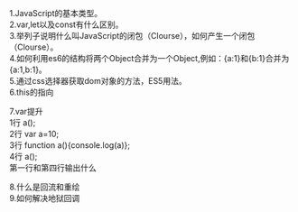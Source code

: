 1.JavaScript的基本类型。  
2.var,let以及const有什么区别。  
3.举列子说明什么叫JavaScript的闭包（Clourse），如何产生一个闭包（Clourse）。   
4.如何利用es6的结构将两个Object合并为一个Object,例如：{a:1}和{b:1}合并为{a:1,b:1}。   
5.通过css选择器获取dom对象的方法，ES5用法。  
6.this的指向  

7.var提升  
1行 a();  
2行 var a=10;  
3行 function a(){console.log(a)};  
4行 a();  
第一行和第四行输出什么    

8.什么是回流和重绘  
9.如何解决地狱回调
